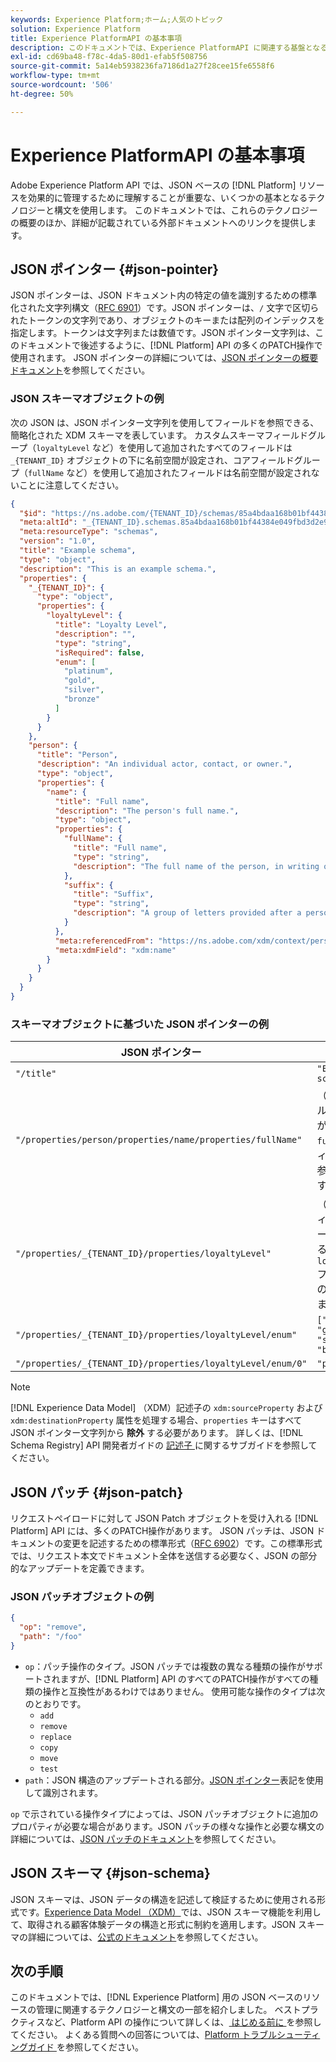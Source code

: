 ```yaml
---
keywords: Experience Platform;ホーム;人気のトピック
solution: Experience Platform
title: Experience PlatformAPI の基本事項
description: このドキュメントでは、Experience PlatformAPI に関連する基盤となるテクノロジーと構文のいくつかについて簡単に説明します。
exl-id: cd69ba48-f78c-4da5-80d1-efab5f508756
source-git-commit: 5a14eb5938236fa7186d1a27f28cee15fe6558f6
workflow-type: tm+mt
source-wordcount: '506'
ht-degree: 50%

---
```


# Experience PlatformAPI の基本事項

Adobe Experience Platform API では、JSON ベースの [!DNL Platform] リソースを効果的に管理するために理解することが重要な、いくつかの基本となるテクノロジーと構文を使用します。 このドキュメントでは、これらのテクノロジーの概要のほか、詳細が記載されている外部ドキュメントへのリンクを提供します。

## JSON ポインター {#json-pointer}

JSON ポインターは、JSON ドキュメント内の特定の値を識別するための標準化された文字列構文（[RFC 6901](https://tools.ietf.org/html/rfc6901)）です。JSON ポインターは、`/` 文字で区切られたトークンの文字列であり、オブジェクトのキーまたは配列のインデックスを指定します。トークンは文字列または数値です。JSON ポインター文字列は、このドキュメントで後述するように、[!DNL Platform] API の多くのPATCH操作で使用されます。 JSON ポインターの詳細については、[JSON ポインターの概要ドキュメント](https://rapidjson.org/md_doc_pointer.html)を参照してください。

### JSON スキーマオブジェクトの例

次の JSON は、JSON ポインター文字列を使用してフィールドを参照できる、簡略化された XDM スキーマを表しています。 カスタムスキーマフィールドグループ（`loyaltyLevel` など）を使用して追加されたすべてのフィールドは `_{TENANT_ID}` オブジェクトの下に名前空間が設定され、コアフィールドグループ（`fullName` など）を使用して追加されたフィールドは名前空間が設定されないことに注意してください。

```json
{
  "$id": "https://ns.adobe.com/{TENANT_ID}/schemas/85a4bdaa168b01bf44384e049fbd3d2e9b2ffaca440d35b9",
  "meta:altId": "_{TENANT_ID}.schemas.85a4bdaa168b01bf44384e049fbd3d2e9b2ffaca440d35b9",
  "meta:resourceType": "schemas",
  "version": "1.0",
  "title": "Example schema",
  "type": "object",
  "description": "This is an example schema.",
  "properties": {
    "_{TENANT_ID}": {
      "type": "object",
      "properties": {
        "loyaltyLevel": {
          "title": "Loyalty Level",
          "description": "",
          "type": "string",
          "isRequired": false,
          "enum": [
            "platinum",
            "gold",
            "silver",
            "bronze"
          ]
        }
      }
    },
    "person": {
      "title": "Person",
      "description": "An individual actor, contact, or owner.",
      "type": "object",
      "properties": {
        "name": {
          "title": "Full name",
          "description": "The person's full name.",
          "type": "object",
          "properties": {
            "fullName": {
              "title": "Full name",
              "type": "string",
              "description": "The full name of the person, in writing order most commonly accepted in the language of the name.",
            },
            "suffix": {
              "title": "Suffix",
              "type": "string",
              "description": "A group of letters provided after a person's name to provide additional information. The `suffix` is used at the end of someones name. For example Jr., Sr., M.D., PhD, I, II, III, etc.",
            }
          },
          "meta:referencedFrom": "https://ns.adobe.com/xdm/context/person-name",
          "meta:xdmField": "xdm:name"
        }
      }
    }
  }
}
```

### スキーマオブジェクトに基づいた JSON ポインターの例

| JSON ポインター | 解決先 |
| --- | --- |
| `"/title"` | `"Example schema"` |
| `"/properties/person/properties/name/properties/fullName"` | （コアフィールドグループが提供する `fullName` フィールドへの参照を返します）。 |
| `"/properties/_{TENANT_ID}/properties/loyaltyLevel"` | （カスタムフィールドグループが提供する `loyaltyLevel` フィールドへの参照を返します）。 |
| `"/properties/_{TENANT_ID}/properties/loyaltyLevel/enum"` | `["platinum", "gold", "silver", "bronze"]` |
| `"/properties/_{TENANT_ID}/properties/loyaltyLevel/enum/0"` | `"platinum"` |

>[!NOTE]
>
>[!DNL Experience Data Model] （XDM）記述子の `xdm:sourceProperty` および `xdm:destinationProperty` 属性を処理する場合、`properties` キーはすべて JSON ポインター文字列から **除外** する必要があります。 詳しくは、[!DNL Schema Registry] API 開発者ガイドの [ 記述子 ](../xdm/api/descriptors.md) に関するサブガイドを参照してください。

## JSON パッチ {#json-patch}

リクエストペイロードに対して JSON Patch オブジェクトを受け入れる [!DNL Platform] API には、多くのPATCH操作があります。 JSON パッチは、JSON ドキュメントの変更を記述するための標準形式（[RFC 6902](https://tools.ietf.org/html/rfc6902)）です。この標準形式では、リクエスト本文でドキュメント全体を送信する必要なく、JSON の部分的なアップデートを定義できます。

### JSON パッチオブジェクトの例

```json
{
  "op": "remove",
  "path": "/foo"
}
```

* `op`：パッチ操作のタイプ。JSON パッチでは複数の異なる種類の操作がサポートされますが、[!DNL Platform] API のすべてのPATCH操作がすべての種類の操作と互換性があるわけではありません。 使用可能な操作のタイプは次のとおりです。
   * `add`
   * `remove`
   * `replace`
   * `copy`
   * `move`
   * `test`
* `path`：JSON 構造のアップデートされる部分。[JSON ポインター](#json-pointer)表記を使用して識別されます。

`op` で示されている操作タイプによっては、JSON パッチオブジェクトに追加のプロパティが必要な場合があります。JSON パッチの様々な操作と必要な構文の詳細については、[JSON パッチのドキュメント](https://datatracker.ietf.org/doc/html/rfc6902)を参照してください。

## JSON スキーマ {#json-schema}

JSON スキーマは、JSON データの構造を記述して検証するために使用される形式です。[Experience Data Model （XDM）](../xdm/home.md)では、JSON スキーマ機能を利用して、取得される顧客体験データの構造と形式に制約を適用します。JSON スキーマの詳細については、[公式のドキュメント](https://json-schema.org/)を参照してください。

## 次の手順

このドキュメントでは、[!DNL Experience Platform] 用の JSON ベースのリソースの管理に関連するテクノロジーと構文の一部を紹介しました。 ベストプラクティスなど、Platform API の操作について詳しくは、[ はじめる前に ](api-guide.md) を参照してください。 よくある質問への回答については、[Platform トラブルシューティングガイド ](troubleshooting.md) を参照してください。

